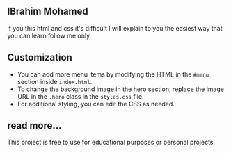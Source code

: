 ## IBrahim Mohamed 
  if you this html and css it's difficult I will explain to you the easiest way that you can learn follow me only 
## Customization

- You can add more menu items by modifying the HTML in the `#menu` section inside `index.html`.
- To change the background image in the hero section, replace the image URL in the `.hero` class in the `styles.css` file.
- For additional styling, you can edit the CSS as needed.

## read more...

This project is free to use for educational purposes or personal projects.
